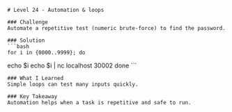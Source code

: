     # Level 24 - Automation & loops

    ### Challenge
    Automate a repetitive test (numeric brute-force) to find the password.

    ### Solution
    ```bash
    for i in {0000..9999}; do
  echo $i
  echo $i | nc localhost 30002
done
    ```

    ### What I Learned
    Simple loops can test many inputs quickly.

    ### Key Takeaway
    Automation helps when a task is repetitive and safe to run.
